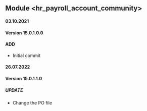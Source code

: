 ## Module <hr_payroll_account_community>

#### 03.10.2021
#### Version 15.0.1.0.0
#### ADD
- Initial commit

#### 26.07.2022
#### Version 15.0.1.1.0
##### UPDATE
- Change the PO file